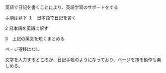 英語で日記を書くことにより、英語学習のサポートをする

手順は以下
１　日本語で日記を書く

2 日本語を英語に訳す

3　上記の英文を短くまとめる



ページ遷移はなし

文字を入力するところが、日記手帳のようになっており、ページを捲る動作も楽しめる。
